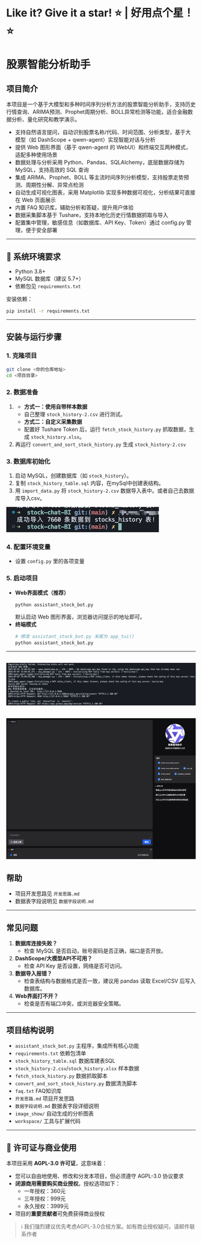 # Like it? Give it a star! ⭐ | 好用点个星！⭐
# 股票智能分析助手

## 项目简介

本项目是一个基于大模型和多种时间序列分析方法的股票智能分析助手，支持历史行情查询、ARIMA预测、Prophet周期分析、BOLL异常检测等功能，适合金融数据分析、量化研究和教学演示。

- 支持自然语言提问，自动识别股票名称/代码、时间范围、分析类型，基于大模型（如 DashScope + qwen-agent）实现智能对话与分析
- 提供 Web 图形界面（基于 qwen-agent 的 WebUI）和终端交互两种模式，适配多种使用场景
- 数据处理与分析采用 Python、Pandas、SQLAlchemy，底层数据存储为 MySQL，支持高效的 SQL 查询
- 集成 ARIMA、Prophet、BOLL 等主流时间序列分析模型，支持股票走势预测、周期性分解、异常点检测
- 自动生成可视化图表，采用 Matplotlib 实现多种数据可视化，分析结果可直接在 Web 页面展示
- 内置 FAQ 知识库，辅助分析和答疑，提升用户体验
- 数据采集脚本基于 Tushare，支持本地化历史行情数据抓取与导入
- 配置集中管理，敏感信息（如数据库、API Key、Token）通过 config.py 管理，便于安全部署

---

## 🔧 系统环境要求

- Python 3.8+
- MySQL 数据库（建议 5.7+）
- 依赖包见 `requirements.txt`

安装依赖：
```bash
pip install -r requirements.txt
```

---

## 安装与运行步骤

### 1. 克隆项目
```bash
git clone <你的仓库地址>
cd <项目目录>
```

### 2. 数据准备
1. - **方式一：使用自带样本数据**
   - 自己整理 `stock_history-2.csv` 进行测试。
   - **方式二：自定义采集数据**
   - 配置好 Tushare Token 后，运行 `fetch_stock_history.py` 抓取数据，生成 `stock_history.xlsx`。
2. 再运行 `convert_and_sort_stock_history.py` 生成 `stock_history-2.csv`


### 3. 数据库初始化
1. 启动 MySQL，创建数据库（如 `stock_history`）。
2. 复制 `stock_history_table.sql` 内容，在mySql中创建表结构。
3. 用 `import_data.py` 将 `stock_history-2.csv` 数据导入表中。或者自己去数据库导入csv。

![导入成功预览](readmeImg/导入成功预览.png)

### 4. 配置环境变量
- 设置 `config.py` 里的各项变量

### 5. 启动项目
- **Web界面模式（推荐）**
  ```bash
  python assistant_stock_bot.py
  ```
  默认启动 Web 图形界面，浏览器访问提示的地址即可。
- **终端模式**
  ```bash
  # 修改 assistant_stock_bot.py 末尾为 app_tui()
  python assistant_stock_bot.py
  ```
---
![启动成功预览](readmeImg/项目启动成功预览.png)
---
![页面成功预览](readmeImg/页面浏览.png)
---

## 帮助
- 项目开发思路见 `开发思路.md`
- 数据表字段说明见 `数据字段说明.md`

---

## 常见问题

1. **数据库连接失败？**
   - 检查 MySQL 是否启动，账号密码是否正确，端口是否开放。
2. **DashScope/大模型API不可用？**
   - 检查 API Key 是否设置，网络是否可访问。
3. **数据导入报错？**
   - 检查表结构与数据格式是否一致，建议用 pandas 读取 Excel/CSV 后写入数据库。
4. **Web界面打不开？**
   - 检查是否有端口冲突，或浏览器安全策略。

---

## 项目结构说明

- `assistant_stock_bot.py`  主程序，集成所有核心功能
- `requirements.txt`       依赖包清单
- `stock_history_table.sql` 数据库建表SQL
- `stock_history-2.csv`/`stock_history.xlsx`  样本数据
- `fetch_stock_history.py` 数据抓取脚本
- `convert_and_sort_stock_history.py` 数据清洗脚本
- `faq.txt`                FAQ知识库
- `开发思路.md`            项目开发思路
- `数据字段说明.md`         数据表字段详细说明
- `image_show/`            自动生成的分析图表
- `workspace/`             工具与扩展代码

---

## 🧾 许可证与商业使用
本项目采用 **AGPL-3.0 许可证**，这意味着：
- 您可以自由地使用、修改和分发本项目，但必须遵守 AGPL-3.0 协议要求
- **闭源商用需要购买商业授权**。授权选项如下：
  - 一年授权：360元
  - 三年授权：999元
  - 永久授权：3999元
- 项目的**重要贡献者**可免费获得商业授权

> ℹ️ 我们强烈建议优先考虑AGPL-3.0合规方案。如有商业授权疑问，请邮件联系作者